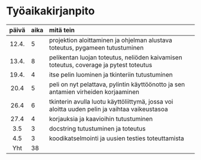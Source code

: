 # Työaikakirjanpito

| päivä | aika | mitä tein  |
| :----:|:-----| :-----|
| 12.4. | 5    | projektion aloittaminen ja ohjelman alustava toteutus, pygameen tutustuminen |
| 13.4. | 8    | pelikentan luojan toteutus, neliöden kaivamisen toteutus, coverage ja pytest toteutus |
| 19.4. | 4    | itse pelin luominen ja tkinteriin tutustuminen |
| 20.4  | 5    | peli on nyt pelattava, pylintin käyttöönotto ja sen antamien virheiden korjaaminen |
| 26.4  | 6    | tkinterin avulla luotu käyttöliittymä, jossa voi aloitta uuden pelin ja vaihtaa vaikeustasoa |
| 27.4  | 4    | korjauksia ja kaavioihin tutustuminen |
| 3.5   | 3    | docstring tutustuminen ja toteutus |
| 4.5   | 3    | koodikatselmointi ja uusien testies toteuttamista |
| Yht   | 38   |
